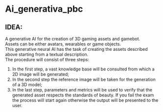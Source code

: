 # Ai_generativa_pbc

## IDEA:
<p>
A generative AI for the creation of 3D gaming assets and gamebot. <br>
Assets can be either avatars, wearables or game objects. <br>
This generative neural AI has the task of creating the assets described above starting from a textual description. <br>
The procedure will consist of three steps: <br>
<ol>
  <li>In the first step, a vast knowledge base will be consulted from which a 2D image will be generated;</li>  
  <li>In the second step the reference image will be taken for the generation of a 3D model;</li>
  <li>In the last step, parameters and metrics will be used to verify that the generated asset respects the standards of beauty. If you fail the exam the process will start again otherwise the output will be presented to the user.</li>
</ol>
</p>
